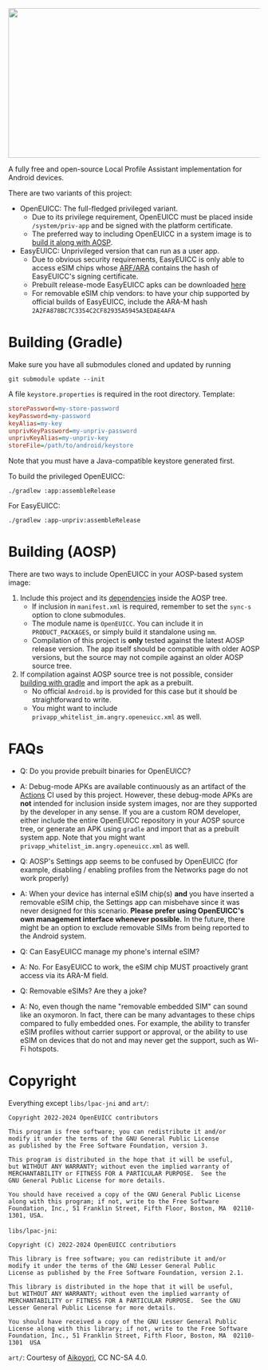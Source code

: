 <img src="https://gitea.angry.im/PeterCxy/OpenEUICC/media/branch/master/art/OpenEUICCBG.svg" width="512" height="300">

A fully free and open-source Local Profile Assistant implementation for Android devices.

There are two variants of this project:

- OpenEUICC: The full-fledged privileged variant.
  - Due to its privilege requirement, OpenEUICC must be placed inside `/system/priv-app` and be signed with the platform certificate.
  - The preferred way to including OpenEUICC in a system image is to [build it along with AOSP](#building-aosp).
- EasyEUICC: Unprivileged version that can run as a user app.
  - Due to obvious security requirements, EasyEUICC is only able to access eSIM chips whose [ARF/ARA](https://source.android.com/docs/core/connect/uicc#arf) contains the hash of EasyEUICC's signing certificate.
  - Prebuilt release-mode EasyEUICC apks can be downloaded [here](https://gitea.angry.im/PeterCxy/OpenEUICC/releases)
  - For removable eSIM chip vendors: to have your chip supported by official builds of EasyEUICC, include the ARA-M hash `2A2FA878BC7C3354C2CF82935A5945A3EDAE4AFA`

Building (Gradle)
===

Make sure you have all submodules cloned and updated by running

```shell
git submodule update --init
```

A file `keystore.properties` is required in the root directory. Template:

```ini
storePassword=my-store-password
keyPassword=my-password
keyAlias=my-key
unprivKeyPassword=my-unpriv-password
unprivKeyAlias=my-unpriv-key
storeFile=/path/to/android/keystore
```

Note that you must have a Java-compatible keystore generated first.

To build the privileged OpenEUICC:

```shell
./gradlew :app:assembleRelease
```

For EasyEUICC:

```shell
./gradlew :app-unpriv:assembleRelease
```

Building (AOSP)
===

There are two ways to include OpenEUICC in your AOSP-based system image:

1. Include this project and its [dependencies](https://gitea.angry.im/PeterCxy/android_prebuilts_openeuicc-deps) inside the AOSP tree.
   - If inclusion in `manifest.xml` is required, remember to set the `sync-s` option to clone submodules.
   - The module name is `OpenEUICC`. You can include it in `PRODUCT_PACKAGES`, or simply build it standalone using `mm`.
   - Compilation of this project is **only** tested against the latest AOSP release version. The app itself should be compatible with older AOSP versions, but the source may not compile against an older AOSP source tree.
2. If compilation against AOSP source tree is not possible, consider [building with gradle](#building-gradle) and import the apk as a prebuilt.
   - No official `Android.bp` is provided for this case but it should be straightforward to write.
   - You might want to include `privapp_whitelist_im.angry.openeuicc.xml` as well.

FAQs
===

- Q: Do you provide prebuilt binaries for OpenEUICC?
- A: Debug-mode APKs are available continuously as an artifact of the [Actions](https://gitea.angry.im/PeterCxy/OpenEUICC/actions) CI used by this project. However, these debug-mode APKs are **not** intended for inclusion inside system images, nor are they supported by the developer in any sense. If you are a custom ROM developer, either include the entire OpenEUICC repository in your AOSP source tree, or generate an APK using `gradle` and import that as a prebuilt system app. Note that you might want `privapp_whitelist_im.angry.openeuicc.xml` as well.

- Q: AOSP's Settings app seems to be confused by OpenEUICC (for example, disabling / enabling profiles from the Networks page do not work properly)
- A: When your device has internal eSIM chip(s) __and__ you have inserted a removable eSIM chip, the Settings app can misbehave since it was never designed for this scenario. __Please prefer using OpenEUICC's own management interface whenever possible.__ In the future, there might be an option to exclude removable SIMs from being reported to the Android system.

- Q: Can EasyEUICC manage my phone's internal eSIM?
- A: No. For EasyEUICC to work, the eSIM chip MUST proactively grant access via its ARA-M field.

- Q: Removable eSIMs? Are they a joke?
- A: No, even though the name "removable embedded SIM" can sound like an oxymoron. In fact, there can be many advantages to these chips compared to fully embedded ones. For example, the ability to transfer eSIM profiles without carrier support or approval, or the ability to use eSIM on devices that do not and may never get the support, such as Wi-Fi hotspots.

Copyright
===

Everything except `libs/lpac-jni` and `art/`:

```
Copyright 2022-2024 OpenEUICC contributors

This program is free software; you can redistribute it and/or
modify it under the terms of the GNU General Public License
as published by the Free Software Foundation, version 3.

This program is distributed in the hope that it will be useful,
but WITHOUT ANY WARRANTY; without even the implied warranty of
MERCHANTABILITY or FITNESS FOR A PARTICULAR PURPOSE.  See the
GNU General Public License for more details.

You should have received a copy of the GNU General Public License
along with this program; if not, write to the Free Software
Foundation, Inc., 51 Franklin Street, Fifth Floor, Boston, MA  02110-1301, USA.
```

`libs/lpac-jni`:

```
Copyright (C) 2022-2024 OpenEUICC contributiors

This library is free software; you can redistribute it and/or
modify it under the terms of the GNU Lesser General Public
License as published by the Free Software Foundation, version 2.1.

This library is distributed in the hope that it will be useful,
but WITHOUT ANY WARRANTY; without even the implied warranty of
MERCHANTABILITY or FITNESS FOR A PARTICULAR PURPOSE.  See the GNU
Lesser General Public License for more details.

You should have received a copy of the GNU Lesser General Public
License along with this library; if not, write to the Free Software
Foundation, Inc., 51 Franklin Street, Fifth Floor, Boston, MA  02110-1301  USA
```

`art/`: Courtesy of [Aikoyori](https://github.com/Aikoyori), CC NC-SA 4.0.